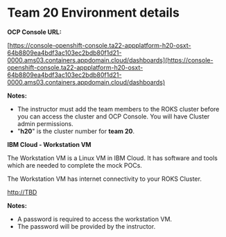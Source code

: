 # Team 20 Environment details


**OCP Console URL:** 


[https://console-openshift-console.ta22-appplatform-h20-osxt-64b8809ea4bdf3ac103ec2bdb80f1d21-0000.ams03.containers.appdomain.cloud/dashboards](https://console-openshift-console.ta22-appplatform-h20-osxt-64b8809ea4bdf3ac103ec2bdb80f1d21-0000.ams03.containers.appdomain.cloud/dashboards)



  **Notes:** 
  
  - The instructor must add the team members to the ROKS cluster before you can access the cluster and OCP Console. You will have Cluster admin permissions.  
  - "**h20**" is the cluster number for **team 20**. 


**IBM Cloud - Workstation VM**

  The Workstation VM is a Linux VM in IBM Cloud. It has software and tools which are needed to complete the mock POCs. 
  
  The Workstation VM has internet connectivity to your ROKS Cluster. 
  
  [http://TBD](http://TBD)

 
  **Notes:** 
  
  - A password is required to access the workstation VM. 
  - The password will be provided by the instructor.  

